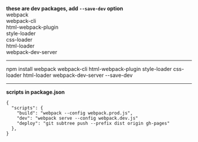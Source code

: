 **these are dev packages, add `--save-dev` option**  
webpack  
webpack-cli  
html-webpack-plugin  
style-loader  
css-loader  
html-loader  
webpack-dev-server  

---  
npm install webpack webpack-cli html-webpack-plugin style-loader css-loader html-loader webpack-dev-server --save-dev

---  
**scripts in package.json**  
```
{
  "scripts": {
    "build": "webpack --config webpack.prod.js",
    "dev": "webpack serve --config webpack.dev.js"
    "deploy": "git subtree push --prefix dist origin gh-pages"
  },
}
```
